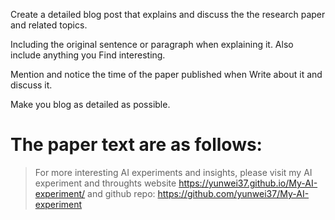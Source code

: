 Create a detailed blog post that explains and discuss the
the research paper and related topics.

Including the original sentence or paragraph when explaining it. 
Also include anything you Find interesting.

Mention and notice the time of the paper published when 
Write about it and discuss it.

Make you blog as detailed as possible.

The paper text are as follows:
=================================================


> For more interesting AI experiments and insights, please visit my AI experiment and throughts website <https://yunwei37.github.io/My-AI-experiment/> and github repo: <https://github.com/yunwei37/My-AI-experiment>
